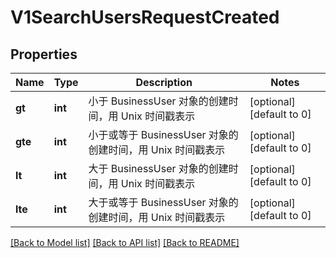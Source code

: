 # V1SearchUsersRequestCreated

## Properties
Name | Type | Description | Notes
------------ | ------------- | ------------- | -------------
**gt** | **int** | 小于 BusinessUser 对象的创建时间，用 Unix 时间戳表示 | [optional] [default to 0]
**gte** | **int** | 小于或等于 BusinessUser 对象的创建时间，用 Unix 时间戳表示 | [optional] [default to 0]
**lt** | **int** | 大于 BusinessUser 对象的创建时间，用 Unix 时间戳表示 | [optional] [default to 0]
**lte** | **int** | 大于或等于 BusinessUser 对象的创建时间，用 Unix 时间戳表示 | [optional] [default to 0]

[[Back to Model list]](../README.md#documentation-for-models) [[Back to API list]](../README.md#documentation-for-api-endpoints) [[Back to README]](../README.md)


